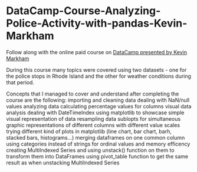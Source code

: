 # DataCamp-Course-Analyzing-Police-Activity-with-pandas-Kevin-Markham

Follow along with the online paid course on [DataCamp presented by Kevin Markham](https://app.datacamp.com/learn/courses/analyzing-police-activity-with-pandas?irclickid=QMCwVk0QHzO8We1WeX2xP32SUkA1XCUG4y9PyI0&irgwc=1&utm_medium=affiliate&utm_source=impact&utm_campaign=000000_1-2850254_2-mix_3-all_4-na_5-na_6-na_7-mp_8-affl-ip_9-na_10-bau_11-Data%20School&utm_content=ONLINE_TRACKING_LINK)

During this course many topics were covered using two datasets - one for the police stops in Rhode Island and the other for weather conditions during that period.

Concepts that I managed to cover and understand after completing the course are the following:
importing and cleaning data
dealing with NaN/null values
analyzing data
calculating percentage values for columns
visual data analysis
dealing with DateTimeIndex
using matplotlib to showcase simple visual representation of data
resampling data
sublopts for simultaneous graphic representations of different columns with different value scales
trying different kind of plots in matplotlib (line chart, bar chart, barh, stacked bars, histograms...)
merging dataframes on one common column
using categories instead of strings for ordinal values and memory efficency
creating MultiIndexed Series and using unstack() function on them to transform them into DataFrames
using pivot_table function to get the same result as when unstacking MultiIndexed Series
